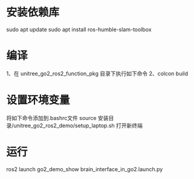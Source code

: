 # 安装依赖库
  sudo apt update
  sudo apt install ros-humble-slam-toolbox
  

# 编译

  1、在 unitree_go2_ros2_function_pkg 目录下执行如下命令
  2、colcon build

# 设置环境变量
  将如下命令添加到.bashrc文件
    source 安装目录/unitree_go2_ros2_demo/setup_laptop.sh
  打开新终端

# 运行
  ros2 launch go2_demo_show brain_interface_in_go2.launch.py
